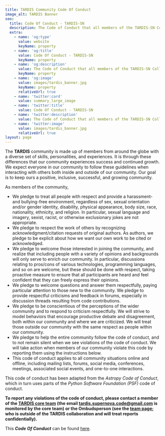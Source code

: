 ```yaml
---
title: TARDIS Community Code Of Conduct
image_alt: TARDIS Banner
seo:
  title: Code Of Conduct - TARDIS-SN
  description: The Code of Conduct that all members of the TARDIS-SN Collaboration are held to.
  extra:
    - name: 'og:type'
      value: website
      keyName: property
    - name: 'og:title'
      value: Code Of Conduct - TARDIS-SN
      keyName: property
    - name: 'og:description'
      value: The Code of Conduct that all members of the TARDIS-SN Collaboration are held to.
      keyName: property
    - name: 'og:image'
      value: images/tardis_banner.jpg
      keyName: property
      relativeUrl: true
    - name: 'twitter:card'
      value: summary_large_image
    - name: 'twitter:title'
      value: Code Of Conduct - TARDIS-SN
    - name: 'twitter:description'
      value: The Code of Conduct that all members of the TARDIS-SN Collaboration are held to.
    - name: 'twitter:image'
      value: images/tardis_banner.jpg
      relativeUrl: true
layout: page
---
```



The **TARDIS** community is made up of members from around the globe with a diverse set of skills, personalities, and experiences. It is through these differences that our community experiences success and continued growth. We expect everyone in our community to follow these guidelines when interacting with others both inside and outside of our community. Our goal is to keep ours a positive, inclusive, successful, and growing community.

As members of the community,

* We pledge to treat all people with respect and provide a harassment- and bullying-free environment, regardless of sex, sexual orientation and/or gender identity, disability, physical appearance, body size, race, nationality, ethnicity, and religion. In particular, sexual language and imagery, sexist, racist, or otherwise exclusionary jokes are not appropriate.
* We pledge to respect the work of others by recognizing acknowledgment/citation requests of original authors. As authors, we pledge to be explicit about how we want our own work to be cited or acknowledged.
* We pledge to welcome those interested in joining the community, and realize that including people with a variety of opinions and backgrounds will only serve to enrich our community. In particular, discussions relating to pros/cons of various technologies, programming languages, and so on are welcome, but these should be done with respect, taking proactive measure to ensure that all participants are heard and feel confident that they can freely express their opinions.
* We pledge to welcome questions and answer them respectfully, paying particular attention to those new to the community. We pledge to provide respectful criticisms and feedback in forums, especially in discussion threads resulting from code contributions.
* We pledge to be conscientious of the perceptions of the wider community and to respond to criticism respectfully. We will strive to model behaviors that encourage productive debate and disagreement, both within our community and where we are criticized. We will treat those outside our community with the same respect as people within our community.
* We pledge to help the entire community follow the code of conduct, and to not remain silent when we see violations of the code of conduct. We will take action when members of our community violate this code by reporting them using the instructions below. 
* This code of conduct applies to all community situations online and offline, including mailing lists, forums, social media, conferences, meetings, associated social events, and one-to-one interactions.

This code of conduct has been adapted from the _Astropy Code of Conduct_, which in turn uses parts of the _Python Software Foundation (PSF)_ code of conduct.

**To report any violations of the code of conduct, please contact a member of the [TARDIS core team](https://tardis-sn.github.io/tardis/team_and_governance/team.html) (the email tardis.supernova.code@gmail.com is monitored by the core team) or the Ombudsperson (see the [team page](https://tardis-sn.github.io/tardis/team_and_governance/team.html); who is outside of the TARDIS collaboration and will treat reports confidentially).**

This **_Code Of Conduct_** can be found [here](https://github.com/tardis-sn/tardis/blob/master/CODE_OF_CONDUCT.md).
